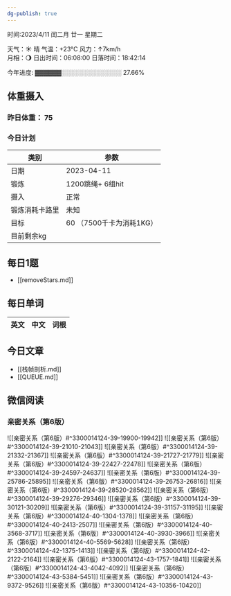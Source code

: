 ```yaml
---
dg-publish: true
---
```



时间:2023/4/11 闰二月 廿一 星期二

天气：☀️   晴 气温：+23°C 风力：↑7km/h  
月相：🌖 日出时间：06:08:00 日落时间：18:42:14

今年进度: ▓▓▓▓▓▓░░░░░░░░░░░░░░ 27.66%

## 体重摄入

### 昨日体重： 75
### 今日计划
| 类别           | 参数                    |
| -------------- | ----------------------- |
| 日期           | 2023-04-11               |
| 锻炼           |  1200跳绳+ 6组hit              |
| 摄入           | 正常 |
| 锻炼消耗卡路里 | 未知|
| 目标           | 60      （7500千卡为消耗1KG）                |
| 目前剩余kg               |                          |



## 每日1题

- [[removeStars.md]]

## 每日单词

| 英文       | 中文       |词根|
| ---------- | ---------- | ---|


## 今日文章

- [[栈帧剖析.md]] 
- [[QUEUE.md]]


## 微信阅读

<!-- start of weread -->

### 亲密关系（第6版）
![[亲密关系（第6版）#^3300014124-39-19900-19942]]
![[亲密关系（第6版）#^3300014124-39-21010-21043]]
![[亲密关系（第6版）#^3300014124-39-21332-21367]]
![[亲密关系（第6版）#^3300014124-39-21727-21779]]
![[亲密关系（第6版）#^3300014124-39-22427-22478]]
![[亲密关系（第6版）#^3300014124-39-24597-24637]]
![[亲密关系（第6版）#^3300014124-39-25786-25895]]
![[亲密关系（第6版）#^3300014124-39-26753-26816]]
![[亲密关系（第6版）#^3300014124-39-28520-28562]]
![[亲密关系（第6版）#^3300014124-39-29276-29346]]
![[亲密关系（第6版）#^3300014124-39-30121-30209]]
![[亲密关系（第6版）#^3300014124-39-31157-31195]]
![[亲密关系（第6版）#^3300014124-40-1304-1378]]
![[亲密关系（第6版）#^3300014124-40-2413-2507]]
![[亲密关系（第6版）#^3300014124-40-3568-3717]]
![[亲密关系（第6版）#^3300014124-40-3930-3966]]
![[亲密关系（第6版）#^3300014124-40-5569-5628]]
![[亲密关系（第6版）#^3300014124-42-1375-1413]]
![[亲密关系（第6版）#^3300014124-42-2122-2164]]
![[亲密关系（第6版）#^3300014124-43-1757-1841]]
![[亲密关系（第6版）#^3300014124-43-4042-4092]]
![[亲密关系（第6版）#^3300014124-43-5384-5451]]
![[亲密关系（第6版）#^3300014124-43-9372-9526]]
![[亲密关系（第6版）#^3300014124-43-10356-10420]]

<!-- end of weread -->
